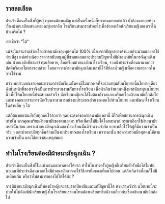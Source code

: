 ﻿## รายละเอียด

ประจำเดือนเป็นสิ่งที่ผู้หญิงทุกคนต้องเผชิญ แค่เป็นครั้งหนึ่งก็ทรมานแทบแย่แล้ว ยังต้องมาคอยห่วงเรื่องผ้าอนามัยแสนแพงและยุ่งยากอีก โรงเรียนสามารถทำอะไรเพื่อช่วยเหลือนักเรียนหญิงของเราได้บ้างหรือไม่ ?

เราเชื่อว่า "ได้"

แม้จะไม่สามารถช่วยเรื่องผ้าอนามัยของทุกคนได้ 100% เนื่องจากปัญหาทางด้านงบประมาณและค่าใช้จ่ายที่สูง แต่อย่างน้อยเราควรสนับสนุนผู้ที่ขาดแคลนและประสบปัญหาไม่มีผ้าอนามัยในกรณีฉุกเฉิน เช่น ผ้าอนามัยที่นำมาชำรุดเสียหาย, ลืมเตรียมผ้าอนามัยมาโรงเรียน, รวมถึงประจำเดือนมามากกว่าปกติหรือมาไม่ตรงรอบด้วย โดยอาจวางผ้าอนามัยฉุกเฉินเหล่านี้ไว้ที่ห้องน้ำหญิงเพื่อความสะดวกในการใช้งาน

ทว่า งบประมาณของคณะกรรมการนักเรียนนั้นคงมีไม่มากพอที่จะนำมาทุ่มกับนโยบายนี้นโยบายเดียว ดังนั้นหน้าที่ของเราจึงเป็นการประสานงานกับทางโรงเรียน เพื่อนำเงินจำนวนหนึ่งมาสนับสนุนนโยบายนี้ เพื่อให้นโยบายนี้ประสบผลสำเร็จ นักเรียนหญิงจะได้ไม่ต้องกังวลและเครียดเรื่องผ้าอนามัยอีกต่อไป และทางคณะกรรมการนักเรียนจะสามารถนำงบประมาณส่วนของตนไปทำนโยบาย และพัฒนาโรงเรียนในด้านอื่น ๆ ได้

แต่ก็ต้องขอเน้นย้ำกับทุกคนไว้ด้วยว่า จุดประสงค์ของผ้าอนามัยเหล่านี้ มีไว้เพื่อสถานการณ์ฉุกเฉินเท่านั้น หากคุณเตรียมผ้าอนามัยของตนเองมา หรือเพื่อนให้ยืมได้โดยสะดวก กรุณาเลือกใช้ผ้าอนามัยเหล่านั้นก่อน เพราะผ้าอนามัยฉุกเฉินของโรงเรียนนั้นมีจำนวนจำกัด ควรเหลือไว้ให้ผู้ที่มีความจำเป็นจริง ๆ และผ้าอนามัยทุกชิ้นล้วนเป็นงบประมาณของโรงเรียน เพราะฉะนั้น ขอความร่วมมือทุกคนใช้ตามความจำเป็น และใช้อย่างสมเหตุสมผล

## ทำไมโรงเรียนต้องมีผ้าอนามัยฉุกเฉิน ?

ประจำเดือนเป็นสิ่งที่ไม่แน่นอนและคาดเดาได้ยาก ทำให้ในบางครั้งผู้หญิงก็เตรียมตัวรับมือได้ไม่ทัน บางคนที่ประจำเดือนมาแต่ไม่มีผ้าอนามัยอาจจะใช้วิธีการยืมของเพื่อนไปก่อน แต่ถ้าเกิดว่าเพื่อนก็ไม่มีเหมือนกัน หรือว่าไม่สามารถเอาไปให้ได้ล่ะ ?

การมีผ้าอนามัยฉุกเฉินที่ห้องน้ำหญิงจะสามารถป้องกันและแก้ปัญหานี้ได้ ทางเราหวังว่า นโยบายนี้จะช่วยให้ไม่ต้องมีนักเรียนหญิงในโรงเรียนเราคนไหนต้องเครียดหรือกังวลเกี่ยวกับเรื่องผ้าอนามัยอีกต่อไป
<!--stackedit_data:
eyJoaXN0b3J5IjpbNTk3ODYxMjIzLDExNzMyMjMyMTFdfQ==
-->